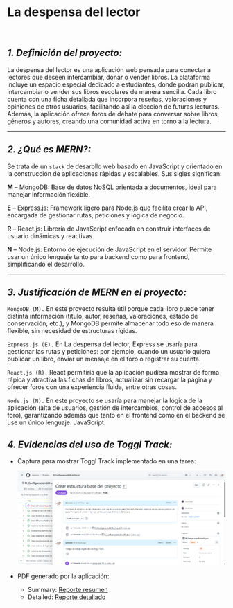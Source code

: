 # La despensa del lector

<br>

## *1. Definición del proyecto:*


La despensa del lector es una aplicación web pensada para conectar a lectores que deseen intercambiar, donar o vender libros. La plataforma incluye un espacio especial dedicado a estudiantes, donde podrán publicar, intercambiar o vender sus libros escolares de manera sencilla. Cada libro cuenta con una ficha detallada que incorpora reseñas, valoraciones y opiniones de otros usuarios, facilitando así la elección de futuras lecturas. Además, la aplicación ofrece foros de debate para conversar sobre libros, géneros y autores, creando una comunidad activa en torno a la lectura.

<hr>

## *2. ¿Qué es MERN?:*

Se trata de un `stack` de desarollo web basado en JavaScript y orientado en la construcción de aplicaciones rápidas y escalables. Sus sigles significan: 

**M** – MongoDB: Base de datos NoSQL orientada a documentos, ideal para manejar información flexible. 

**E** – Express.js: Framework ligero para Node.js que facilita crear la API, encargada de gestionar rutas, peticiones y lógica de negocio.

**R** – React.js: Librería de JavaScript enfocada en construir interfaces de usuario dinámicas y reactivas. 

**N** – Node.js: Entorno de ejecución de JavaScript en el servidor. Permite usar un único lenguaje tanto para backend como para frontend, simplificando el desarrollo. 

<hr>

## *3. Justificación de MERN en el proyecto:*

`MongoDB (M).` En este proyecto resulta útil porque cada libro puede tener distinta información (título, autor, reseñas, valoraciones, estado de conservación, etc.), y MongoDB permite almacenar todo eso de manera flexible, sin necesidad de estructuras rígidas.

`Express.js (E).` En La despensa del lector, Express se usaría para gestionar las rutas y peticiones: por ejemplo, cuando un usuario quiera publicar un libro, enviar un mensaje en el foro o registrar su cuenta.

`React.js (R).` React permitiría que la aplicación pudiera mostrar de forma rápica y atractiva las fichas de libros, actualizar sin recargar la página y ofrecer foros con una experiencia fluida, entre otras cosas.

`Node.js (N).` En este proyecto se usaría para manejar la lógica de la aplicación (alta de usuarios, gestión de intercambios, control de accesos al foro), garantizando además que tanto en el frontend como en el backend se use un único lenguaje: JavaScript.

## *4. Evidencias del uso de Toggl Track:*

- Captura para mostrar Toggl Track implementado en una tarea:

  ![Vista previa de la aplicación](Captura%20de%20pantalla%202025-09-26%20010345.png)
  


- PDF generado por la aplicación: 
  - Summary:
 [Reporte resumen](TogglTrack_Report_Summary_report__from_09_22_2025_to_09_28_2025_.pdf)
  - Detailed:
  [Reporte detallado](TogglTrack_Report_Detailed_report__from_09_22_2025_to_09_28_2025_.pdf)
